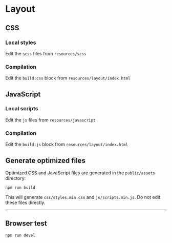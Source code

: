 # Layout

## CSS

### Local styles
Edit the `scss` files from `resources/scss`

### Compilation
Edit the `build:css` block from `resources/layout/index.html`

## JavaScript

### Local scripts
Edit the `js` files from `resources/javascript`

### Compilation
Edit the `build:js` block from `resources/layout/index.html`

## Generate optimized files

Optimized CSS and JavaScript files are generated in the `public/assets` directory:
```
npm run build
```

This will generate `css/styles.min.css` and `js/scripts.min.js`. Do not edit these files directly.

---

## Browser test
```
npm run devel
```
